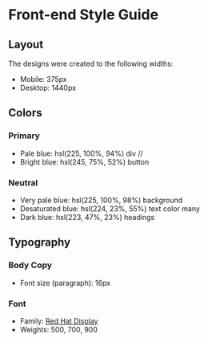 # Front-end Style Guide

## Layout

The designs were created to the following widths:

- Mobile: 375px
- Desktop: 1440px

## Colors

### Primary

- Pale blue: hsl(225, 100%, 94%) div //
- Bright blue: hsl(245, 75%, 52%) button

### Neutral

- Very pale blue: hsl(225, 100%, 98%) background
- Desaturated blue: hsl(224, 23%, 55%) text color many
- Dark blue: hsl(223, 47%, 23%) headings

## Typography

### Body Copy

- Font size (paragraph): 16px

### Font

- Family: [Red Hat Display](https://fonts.google.com/specimen/Red+Hat+Display)
- Weights: 500, 700, 900
